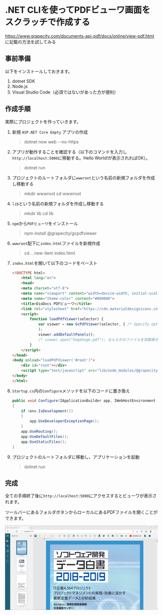 # .NET CLIを使ってPDFビューワ画面をスクラッチで作成する

https://www.grapecity.com/documents-api-pdf/docs/online/view-pdf.html に記載の方法を試してみる

## 事前準備
以下をインストールしておきます。
1. dotnet SDK
1. Node.js
1. Visual Studio Code（必須ではないがあった方が便利）

## 作成手順
実際にプロジェクトを作っていきます。

1. 新規 `ASP.NET Core Empty` アプリの作成
    >dotnet new web --no-https

1. アプリが動作することを確認する（以下のコマンドを入力し`http://localhost:5000`に移動する。Hello World!が表示されればOK）。
    >dotnet run

1. プロジェクトのルートフォルダに`wwwroot`という名前の新規フォルダを作成し移動する
    >mkdir wwwroot
    >cd wwwroot

1. `lib`という名前の新規フォルダを作成し移動する 
    >mkdir lib
    > cd lib

1. `npm`から`PDFビューワ`をインストール
    > npm install @grapecity/gcpdfviewer

1. `wwwroot`配下に`index.html`ファイルを新規作成
    > cd ..
    > new-item index.html

1. `index.html`を開いて以下のコードをペースト
    ```html
    <!DOCTYPE html>
        <html lang="en">
        <head>
        <meta charset="utf-8">
        <meta name="viewport" content="width=device-width, initial-scale=1, maximum-scale=1, user-scalable=no, shrink-to-fit=no">
        <meta name="theme-color" content="#000000">
        <title>DioDocs PDFビューワ</title>
        <link rel="stylesheet" href="https://cdn.materialdesignicons.com/2.8.94/css/materialdesignicons.min.css">
        <script>
            function loadPdfViewer(selector) {
                var viewer = new GcPdfViewer(selector, { /* Specify options here */ }
                );
                viewer.addDefaultPanels();
                /* viewer.open("hogehoge.pdf"); なんらかのファイルを初期表示したい場合 */
            }
        </script>
    </head>
    <body onload="loadPdfViewer('#root')">
        <div id="root"></div>
        <script type="text/javascript" src="lib/node_modules/@grapecity/gcpdfviewer/gcpdfviewer.js "></script>
    </body>
    </html>
    ```

1. `Startup.cs`内の`Configure`メソッドを以下のコードに置き換え

    ```csharp
    public void Configure(IApplicationBuilder app, IWebHostEnvironment env)
    {
        if (env.IsDevelopment())
        { 
            app.UseDeveloperExceptionPage();
        }
        app.UseRouting();
        app.UseDefaultFiles();
        app.UseStaticFiles();
    }
    ```

1. プロジェクトのルートフォルダに移動し、アプリケーションを起動
    >dotnet run


## 完成
全ての手順終了後に`http://localhost:5000`にアクセスするとビューワが表示されます。

ツールバーにあるフォルダボタンからローカルにあるPDFファイルを開くことができます。

<img src="resource/Image01.png" width="960px">




                        